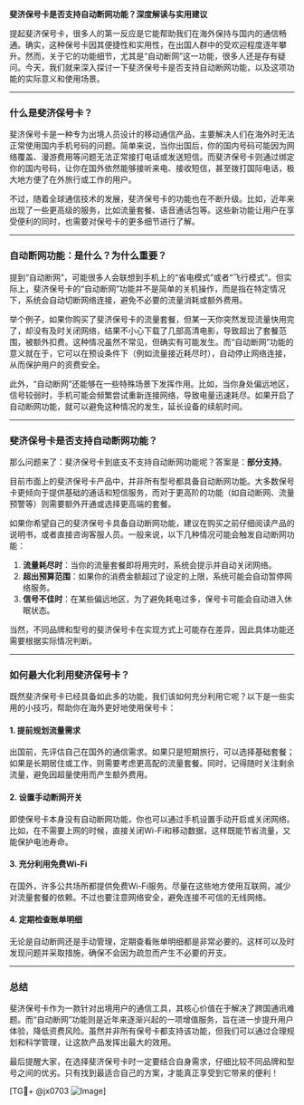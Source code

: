**斐济保号卡是否支持自动断网功能？深度解读与实用建议**

提起斐济保号卡，很多人的第一反应是它能帮助我们在海外保持与国内的通信畅通。确实，这种保号卡因其便捷性和实用性，在出国人群中的受欢迎程度逐年攀升。然而，关于它的功能细节，尤其是“自动断网”这一功能，很多人还是存有疑问。今天，我们就来深入探讨一下斐济保号卡是否支持自动断网功能，以及这项功能的实际意义和使用场景。

---

### 什么是斐济保号卡？

斐济保号卡是一种专为出境人员设计的移动通信产品，主要解决人们在海外时无法正常使用国内手机号码的问题。简单来说，当你出国后，你的国内号码可能因为网络覆盖、漫游费用等问题无法正常接打电话或发送短信。而斐济保号卡则通过绑定你的国内号码，让你在国外依然能够接听来电、接收短信，甚至拨打国际电话，极大地方便了在外旅行或工作的用户。

不过，随着全球通信技术的发展，斐济保号卡的功能也在不断升级。比如，近年来出现了一些更高级的服务，比如流量套餐、语音通话包等。这些新功能让用户在享受便利的同时，也需要对保号卡的更多细节进行了解。

---

### 自动断网功能：是什么？为什么重要？

提到“自动断网”，可能很多人会联想到手机上的“省电模式”或者“飞行模式”。但实际上，斐济保号卡的“自动断网”功能并不是简单的关机操作，而是指在特定情况下，系统会自动切断网络连接，避免不必要的流量消耗或额外费用。

举个例子，如果你购买了斐济保号卡的流量套餐，但某一天你突然发现流量快用完了，却没有及时关闭网络，结果不小心下载了几部高清电影，导致超出了套餐范围，被额外扣费。这种情况虽然不常见，但确实有可能发生。而“自动断网”功能的意义就在于，它可以在预设条件下（例如流量接近耗尽时），自动停止网络连接，从而保护用户的资费安全。

此外，“自动断网”还能够在一些特殊场景下发挥作用。比如，当你身处偏远地区，信号较弱时，手机可能会频繁尝试重新连接网络，导致电量迅速耗尽。如果开启了自动断网功能，就可以避免这种情况的发生，延长设备的续航时间。

---

### 斐济保号卡是否支持自动断网功能？

那么问题来了：斐济保号卡到底支不支持自动断网功能呢？答案是：**部分支持**。

目前市面上的斐济保号卡产品中，并非所有型号都具备自动断网功能。大多数保号卡更倾向于提供基础的通话和短信服务，而对于更高阶的功能（如自动断网、流量预警等）则需要额外开通或选择更高端的套餐。

如果你希望自己的斐济保号卡具备自动断网功能，建议在购买之前仔细阅读产品的说明书，或者直接咨询客服人员。一般来说，以下几种情况可能会触发自动断网功能：

1. **流量耗尽时**：当你的流量套餐即将用完时，系统会提示并自动关闭网络。
2. **超出预算范围**：如果你的消费金额超过了设定的上限，系统可能会自动暂停网络服务。
3. **信号不佳时**：在某些偏远地区，为了避免耗电过多，保号卡可能会自动进入休眠状态。

当然，不同品牌和型号的斐济保号卡在实现方式上可能存在差异，因此具体功能还需要根据实际情况判断。

---

### 如何最大化利用斐济保号卡？

既然斐济保号卡已经具备如此多的功能，我们该如何充分利用它呢？以下是一些实用的小技巧，帮助你在海外更好地使用保号卡：

#### 1. 提前规划流量需求
出国前，先评估自己在国外的通信需求。如果只是短期旅行，可以选择基础套餐；如果是长期居住或工作，则需要考虑更高配的流量套餐。同时，记得随时关注剩余流量，避免因超量使用而产生额外费用。

#### 2. 设置手动断网开关
即使保号卡本身没有自动断网功能，你也可以通过手机设置手动开启或关闭网络。比如，在不需要上网的时候，直接关闭Wi-Fi和移动数据，这样既能节省流量，又能保护电池寿命。

#### 3. 充分利用免费Wi-Fi
在国外，许多公共场所都提供免费Wi-Fi服务。尽量在这些地方使用互联网，减少对流量套餐的依赖。不过也要注意网络安全，避免连接不可信的无线网络。

#### 4. 定期检查账单明细
无论是自动断网还是手动管理，定期查看账单明细都是非常必要的。这样可以及时发现问题并采取措施，确保不会因为疏忽而产生不必要的开支。

---

### 总结

斐济保号卡作为一款针对出境用户的通信工具，其核心价值在于解决了跨国通讯难题。而“自动断网”功能则是近年来逐渐兴起的一项增值服务，旨在进一步提升用户体验，降低资费风险。虽然并非所有保号卡都支持该功能，但我们可以通过合理规划和科学管理，让这款产品发挥出最大的效用。

最后提醒大家，在选择斐济保号卡时一定要结合自身需求，仔细比较不同品牌和型号之间的优劣。只有找到最适合自己的方案，才能真正享受到它带来的便利！

[TG💪+ @jx0703 ![Image](https://github.com/user-attachments/assets/dbca1d08-cadb-493c-b0ec-ad6f7a83f270)]